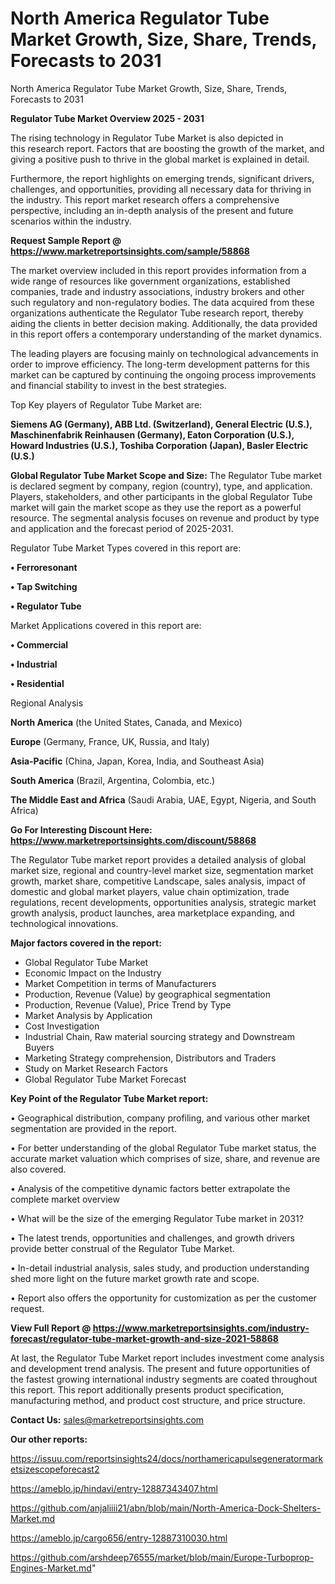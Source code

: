 # North America Regulator Tube Market Growth, Size, Share, Trends, Forecasts to 2031
North America Regulator Tube Market Growth, Size, Share, Trends, Forecasts to 2031

<Strong> Regulator Tube Market Overview 2025 - 2031</strong>

The rising technology in Regulator Tube Market is also depicted in this research report. Factors that are boosting the growth of the market, and giving a positive push to thrive in the global market is explained in detail.

Furthermore, the report highlights on emerging trends, significant drivers, challenges, and opportunities, providing all necessary data for thriving in the industry. This report market research offers a comprehensive perspective, including an in-depth analysis of the present and future scenarios within the industry.

<strong>Request Sample Report @ <a href=https://www.marketreportsinsights.com/sample/58868>https://www.marketreportsinsights.com/sample/58868</a></strong>

The market overview included in this report provides information from a wide range of resources like government organizations, established companies, trade and industry associations, industry brokers and other such regulatory and non-regulatory bodies. The data acquired from these organizations authenticate the Regulator Tube research report, thereby aiding the clients in better decision making. Additionally, the data provided in this report offers a contemporary understanding of the market dynamics.

The leading players are focusing mainly on technological advancements in order to improve efficiency. The long-term development patterns for this market can be captured by continuing the ongoing process improvements and financial stability to invest in the best strategies.

Top Key players of Regulator Tube Market are:

<strong>Siemens AG (Germany), ABB Ltd. (Switzerland), General Electric (U.S.), Maschinenfabrik Reinhausen (Germany), Eaton Corporation (U.S.), Howard Industries (U.S.), Toshiba Corporation (Japan), Basler Electric (U.S.)</strong>

<strong><b>Global Regulator Tube Market Scope and Size:</b></strong>
The Regulator Tube market is declared segment by company, region (country), type, and application. Players, stakeholders, and other participants in the global Regulator Tube market will gain the market scope as they use the report as a powerful resource. The segmental analysis focuses on revenue and product by type and application and the forecast period of 2025-2031.

Regulator Tube Market Types covered in this report are:

<strong>• Ferroresonant

• Tap Switching

• Regulator Tube</strong>

Market Applications covered in this report are:

<strong>• Commercial

• Industrial

• Residential</strong> 

Regional Analysis

<strong>North America</strong> (the United States, Canada, and Mexico)

<strong>Europe</strong> (Germany, France, UK, Russia, and Italy)

<strong>Asia-Pacific</strong> (China, Japan, Korea, India, and Southeast Asia)

<strong>South America</strong> (Brazil, Argentina, Colombia, etc.)

<strong>The Middle East and Africa</strong> (Saudi Arabia, UAE, Egypt, Nigeria, and South Africa)

<strong>Go For Interesting Discount Here: <a href=https://www.marketreportsinsights.com/discount/58868>https://www.marketreportsinsights.com/discount/58868</a></strong>

The Regulator Tube market report provides a detailed analysis of global market size, regional and country-level market size, segmentation market growth, market share, competitive Landscape, sales analysis, impact of domestic and global market players, value chain optimization, trade regulations, recent developments, opportunities analysis, strategic market growth analysis, product launches, area marketplace expanding, and technological innovations.

<strong><b>Major factors covered in the report:</b></strong>
<ul>
  <li>Global Regulator Tube Market </li>
  <li>Economic Impact on the Industry</li>
  <li>Market Competition in terms of Manufacturers</li>
  <li>Production, Revenue (Value) by geographical segmentation</li>
  <li>Production, Revenue (Value), Price Trend by Type</li>
  <li>Market Analysis by Application</li>
  <li>Cost Investigation</li>
  <li>Industrial Chain, Raw material sourcing strategy and Downstream Buyers</li>
  <li>Marketing Strategy comprehension, Distributors and Traders</li>
  <li>Study on Market Research Factors</li>
  <li>Global Regulator Tube Market Forecast</li>
</ul>

<strong><b>Key Point of the Regulator Tube Market report:</b></strong>

• Geographical distribution, company profiling, and various other market segmentation are provided in the report.

• For better understanding of the global Regulator Tube market status, the accurate market valuation which comprises of size, share, and revenue are also covered.

• Analysis of the competitive dynamic factors better extrapolate the complete market overview

• What will be the size of the emerging Regulator Tube market in 2031?

• The latest trends, opportunities and challenges, and growth drivers provide better construal of the Regulator Tube Market.

• In-detail industrial analysis, sales study, and production understanding shed more light on the future market growth rate and scope.

• Report also offers the opportunity for customization as per the customer request.

<strong><b>View Full Report @ <a href=https://www.marketreportsinsights.com/industry-forecast/regulator-tube-market-growth-and-size-2021-58868>https://www.marketreportsinsights.com/industry-forecast/regulator-tube-market-growth-and-size-2021-58868</a></b></strong>


At last, the Regulator Tube Market report includes investment come analysis and development trend analysis. The present and future opportunities of the fastest growing international industry segments are coated throughout this report. This report additionally presents product specification, manufacturing method, and product cost structure, and price structure.

<strong>Contact Us:</strong>
sales@marketreportsinsights.com

<strong>Our other reports:</strong>

<a href=https://issuu.com/reportsinsights24/docs/northamericapulsegeneratormarketsizescopeforecast2>https://issuu.com/reportsinsights24/docs/northamericapulsegeneratormarketsizescopeforecast2</a>

<a href=https://ameblo.jp/hindavi/entry-12887343407.html>https://ameblo.jp/hindavi/entry-12887343407.html</a>

<a href=https://github.com/anjaliiii21/abn/blob/main/North-America-Dock-Shelters-Market.md>https://github.com/anjaliiii21/abn/blob/main/North-America-Dock-Shelters-Market.md</a>

<a href=https://ameblo.jp/cargo656/entry-12887310030.html>https://ameblo.jp/cargo656/entry-12887310030.html</a>

<a href=https://github.com/arshdeep76555/market/blob/main/Europe-Turboprop-Engines-Market.md>https://github.com/arshdeep76555/market/blob/main/Europe-Turboprop-Engines-Market.md</a>"
